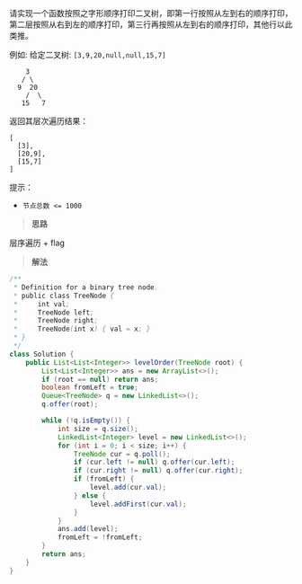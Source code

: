 请实现一个函数按照之字形顺序打印二叉树，即第一行按照从左到右的顺序打印，第二层按照从右到左的顺序打印，第三行再按照从左到右的顺序打印，其他行以此类推。

例如:
给定二叉树: `[3,9,20,null,null,15,7]`
```
    3
   / \
  9  20
    /  \
   15   7
```
返回其层次遍历结果：
```
[
  [3],
  [20,9],
  [15,7]
]
```

提示：

- `节点总数 <= 1000`



> **思路**

层序遍历 + flag



> **解法**

```java
/**
 * Definition for a binary tree node.
 * public class TreeNode {
 *     int val;
 *     TreeNode left;
 *     TreeNode right;
 *     TreeNode(int x) { val = x; }
 * }
 */
class Solution {
    public List<List<Integer>> levelOrder(TreeNode root) {
        List<List<Integer>> ans = new ArrayList<>();
        if (root == null) return ans;
        boolean fromLeft = true;
        Queue<TreeNode> q = new LinkedList<>();
        q.offer(root);

        while (!q.isEmpty()) {
            int size = q.size();
            LinkedList<Integer> level = new LinkedList<>();
            for (int i = 0; i < size; i++) {
                TreeNode cur = q.poll();
                if (cur.left != null) q.offer(cur.left);
                if (cur.right != null) q.offer(cur.right);
                if (fromLeft) {
                    level.add(cur.val);
                } else {
                    level.addFirst(cur.val);
                }
            }
            ans.add(level);
            fromLeft = !fromLeft;
        }
        return ans;
    }
}
```

